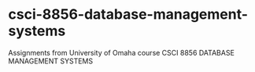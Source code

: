 # csci-8856-database-management-systems
Assignments from University of Omaha course CSCI 8856 DATABASE MANAGEMENT SYSTEMS
